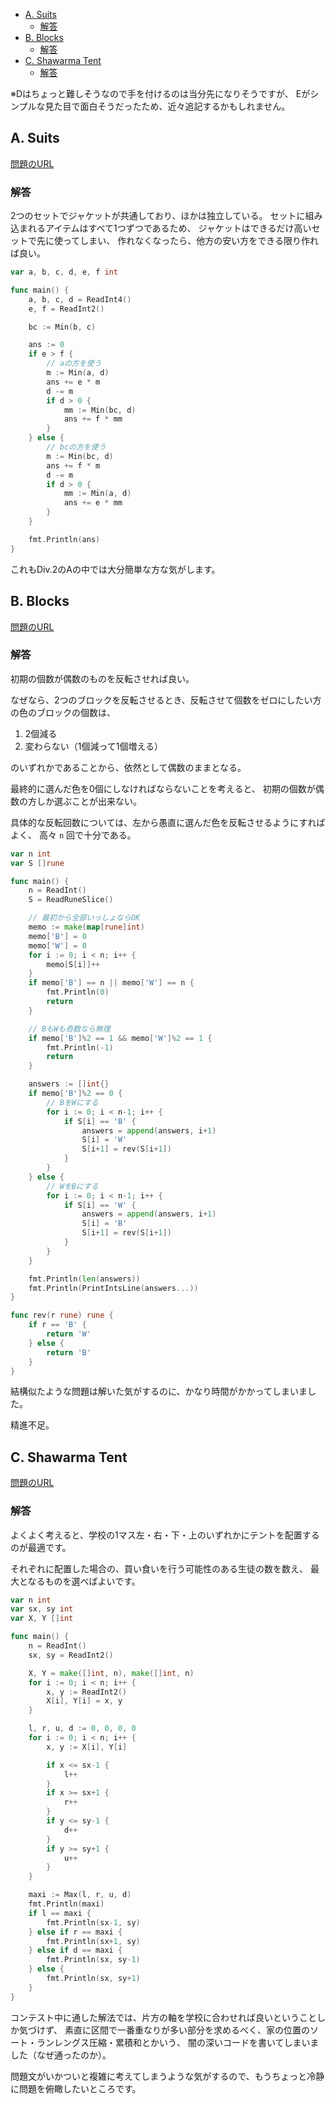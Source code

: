 <!-- Codeforces Round No.608 (Div.2) 参加記録 (A〜C解答) -->

<!-- TOC -->

- [A. Suits](#a-suits)
	- [解答](#%e8%a7%a3%e7%ad%94)
- [B. Blocks](#b-blocks)
	- [解答](#%e8%a7%a3%e7%ad%94-1)
- [C. Shawarma Tent](#c-shawarma-tent)
	- [解答](#%e8%a7%a3%e7%ad%94-2)

<!-- /TOC -->

※Dはちょっと難しそうなので手を付けるのは当分先になりそうですが、
Eがシンプルな見た目で面白そうだったため、近々追記するかもしれません。

<a id="markdown-a-suits" name="a-suits"></a>
## A. Suits

[問題のURL](https://codeforces.com/contest/1271/problem/A)

<a id="markdown-解答" name="解答"></a>
### 解答

2つのセットでジャケットが共通しており、ほかは独立している。
セットに組み込まれるアイテムはすべて1つずつであるため、
ジャケットはできるだけ高いセットで先に使ってしまい、
作れなくなったら、他方の安い方をできる限り作れば良い。

```go
var a, b, c, d, e, f int

func main() {
	a, b, c, d = ReadInt4()
	e, f = ReadInt2()

	bc := Min(b, c)

	ans := 0
	if e > f {
		// aの方を使う
		m := Min(a, d)
		ans += e * m
		d -= m
		if d > 0 {
			mm := Min(bc, d)
			ans += f * mm
		}
	} else {
		// bcの方を使う
		m := Min(bc, d)
		ans += f * m
		d -= m
		if d > 0 {
			mm := Min(a, d)
			ans += e * mm
		}
	}

	fmt.Println(ans)
}
```

これもDiv.2のAの中では大分簡単な方な気がします。

<a id="markdown-b-blocks" name="b-blocks"></a>
## B. Blocks

[問題のURL](https://codeforces.com/contest/1271/problem/B)

<a id="markdown-解答-1" name="解答-1"></a>
### 解答

初期の個数が偶数のものを反転させれば良い。

なぜなら、2つのブロックを反転させるとき、反転させて個数をゼロにしたい方の色のブロックの個数は、

1. 2個減る
2. 変わらない（1個減って1個増える）

のいずれかであることから、依然として偶数のままとなる。

最終的に選んだ色を0個にしなければならないことを考えると、
初期の個数が偶数の方しか選ぶことが出来ない。

具体的な反転回数については、左から愚直に選んだ色を反転させるようにすればよく、
高々 `n` 回で十分である。

```go
var n int
var S []rune

func main() {
	n = ReadInt()
	S = ReadRuneSlice()

	// 最初から全部いっしょならOK
	memo := make(map[rune]int)
	memo['B'] = 0
	memo['W'] = 0
	for i := 0; i < n; i++ {
		memo[S[i]]++
	}
	if memo['B'] == n || memo['W'] == n {
		fmt.Println(0)
		return
	}

	// BもWも奇数なら無理
	if memo['B']%2 == 1 && memo['W']%2 == 1 {
		fmt.Println(-1)
		return
	}

	answers := []int{}
	if memo['B']%2 == 0 {
		// BをWにする
		for i := 0; i < n-1; i++ {
			if S[i] == 'B' {
				answers = append(answers, i+1)
				S[i] = 'W'
				S[i+1] = rev(S[i+1])
			}
		}
	} else {
		// WをBにする
		for i := 0; i < n-1; i++ {
			if S[i] == 'W' {
				answers = append(answers, i+1)
				S[i] = 'B'
				S[i+1] = rev(S[i+1])
			}
		}
	}

	fmt.Println(len(answers))
	fmt.Println(PrintIntsLine(answers...))
}

func rev(r rune) rune {
	if r == 'B' {
		return 'W'
	} else {
		return 'B'
	}
}
```

結構似たような問題は解いた気がするのに、かなり時間がかかってしまいました。

精進不足。

<a id="markdown-c-shawarma-tent" name="c-shawarma-tent"></a>
## C. Shawarma Tent

[問題のURL](https://codeforces.com/contest/1271/problem/C)

<a id="markdown-解答-2" name="解答-2"></a>
### 解答

よくよく考えると、学校の1マス左・右・下・上のいずれかにテントを配置するのが最適です。

それぞれに配置した場合の、買い食いを行う可能性のある生徒の数を数え、
最大となるものを選べばよいです。

```go
var n int
var sx, sy int
var X, Y []int

func main() {
	n = ReadInt()
	sx, sy = ReadInt2()

	X, Y = make([]int, n), make([]int, n)
	for i := 0; i < n; i++ {
		x, y := ReadInt2()
		X[i], Y[i] = x, y
	}

	l, r, u, d := 0, 0, 0, 0
	for i := 0; i < n; i++ {
		x, y := X[i], Y[i]

		if x <= sx-1 {
			l++
		}
		if x >= sx+1 {
			r++
		}
		if y <= sy-1 {
			d++
		}
		if y >= sy+1 {
			u++
		}
	}

	maxi := Max(l, r, u, d)
	fmt.Println(maxi)
	if l == maxi {
		fmt.Println(sx-1, sy)
	} else if r == maxi {
		fmt.Println(sx+1, sy)
	} else if d == maxi {
		fmt.Println(sx, sy-1)
	} else {
		fmt.Println(sx, sy+1)
	}
}
```

コンテスト中に通した解法では、片方の軸を学校に合わせれば良いということしか気づけず、
素直に区間で一番重なりが多い部分を求めるべく、家の位置のソート・ランレングス圧縮・累積和とかいう、
闇の深いコードを書いてしまいました（なぜ通ったのか）。

問題文がいかついと複雑に考えてしまうような気がするので、もうちょっと冷静に問題を俯瞰したいところです。

